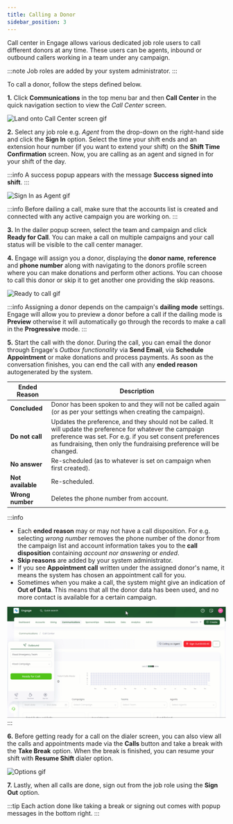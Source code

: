 ```yaml
---
title: Calling a Donor
sidebar_position: 3
---  
```


Call center in Engage allows various dedicated job role users to call different donors at any time. These users can be agents, inbound or outbound callers working in a team under any campaign.

:::note
Job roles are added by your system administrator.
:::

To call a donor, follow the steps defined below.

**1.** Click **Communications** in the top menu bar and then **Call Center** in the quick navigation section to view the *Call Center* screen.

![Land onto Call Center screen gif](./land-onto-callcenter-screen.gif)

**2.** Select any job role e.g. *Agent* from the drop-down on the right-hand side and click the **Sign In** option. Select the time your shift ends and an extension hour number (if you want to extend your shift) on the **Shift Time Confirmation** screen. Now, you are calling as an agent and signed in for your shift of the day.

:::info
A success popup appears with the message **Success signed into shift**.
:::

![Sign In as Agent gif](./signin-as-agent.gif)

:::info
Before dailing a call, make sure that the accounts list is created and connected with any active campaign you are working on.
:::

**3.** In the dailer popup screen, select the team and campaign and click **Ready for Call**. You can make a call on multiple campaigns and your call status will be visible to the call center manager.

**4.** Engage will assign you a donor, displaying the **donor name**, **reference** and **phone number** along with navigating to the donors profile screen where you can make donations and perform other actions. You can choose to call this donor or skip it to get another one providing the skip reasons.

![Ready to call gif](./ready-for-call.gif)

:::info
Assigning a donor depends on the campaign's **dailing mode** settings. Engage will allow you to preview a donor before a call if the dailing mode is **Preview** otherwise it will automatically go through the records to make a call in the **Progressive** mode. 
:::

**5.** Start the call with the donor. During the call, you can email the donor through Engage's *Outbox functionality* via **Send Email**, <K2Link route="docs/engage/communications/call-center/calls-appointments/appointments/" text="schedule an appointment" isInternal/> via **Schedule Appointment** or make donations and process payments. As soon as the conversation finishes, you can end the call with any **ended reason** autogenerated by the system.

| Ended Reason | Description |
| ------------ | ----------- |
| **Concluded** | Donor has been spoken to and they will not be called again (or as per your settings when creating the campaign). |
| **Do not call** | Updates the preference, and they should not be called. It will update the preference for whatever the campaign preference was set. For e.g. if you set consent preferences as fundraising, then only the fundraising preference will be changed. |
| **No answer** | Re-scheduled (as to whatever is set on campaign when first created). |
| **Not available** | Re-scheduled. |
| **Wrong number** | Deletes the phone number from account. |

:::info
- Each **ended reason** may or may not have a call disposition. For e.g. selecting *wrong number* removes the phone number of the donor from the campaign list and account information takes you to the **call disposition** containing *account nor answering* or *ended*.
- **Skip reasons** are added by your system administrator.
- If you see **Appointment call** written under the assigned donor's name, it means the system has chosen an appointment call for you. 
- Sometimes when you make a call, the system might give an indication of **Out of Data**. This means that all the donor data has been used, and no more contact is available for a certain campaign.

![Out of Data](./out-of-data.gif)
:::

**6.** Before getting ready for a call on the dialer screen, you can also view all the calls and appointments made via the **Calls** button and take a break with the **Take Break** option. When the break is finished, you can resume your shift with **Resume Shift** dialer option.

![Options gif](./options-gif.gif)

**7.** Lastly, when all calls are done, sign out from the job role using the **Sign Out** option.

:::tip
Each action done like taking a break or signing out comes with popup messages in the bottom right. 
:::